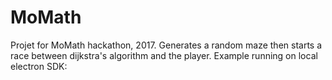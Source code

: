 # MoMath
Projet for MoMath hackathon, 2017. Generates a random maze then starts a race between dijkstra's algorithm and the player.
Example running on local electron SDK:
